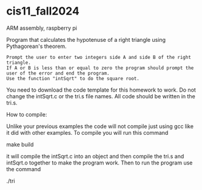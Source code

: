 # cis11_fall2024
ARM assembly, raspberry pi

Program that calculates the hypotenuse of a right triangle using Pythagorean's theorem.

    Prompt the user to enter two integers side A and side B of the right triangle.
    If A or B is less than or equal to zero the program should prompt the user of the error and end the program.
    Use the function "intSqrt" to do the square root.

You need to download the code template for this homework to work. Do not change the intSqrt.c or the tri.s file names. All code should be written in the tri.s.

 

How to compile:

Unlike your previous examples the code will not compile just using gcc like it did with other examples. To compile you will run this command

make build

it will compile the intSqrt.c into an object and then compile the tri.s and intSqrt.o together to make the program work. Then to run the program use the command

./tri